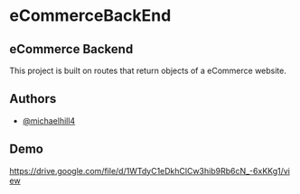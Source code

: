 # eCommerceBackEnd


## eCommerce Backend

This project is built on routes that return objects of a eCommerce website.


## Authors

- [@michaelhill4](https://www.github.com/michaelhill4)


## Demo

https://drive.google.com/file/d/1WTdyC1eDkhClCw3hib9Rb6cN_-6xKKg1/view

